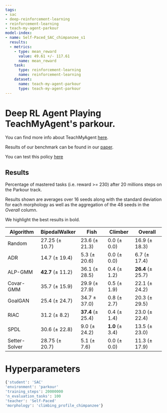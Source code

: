 ```yaml
---
tags:
- sac
- deep-reinforcement-learning
- reinforcement-learning
- teach-my-agent-parkour
model-index:
- name: Self-Paced_SAC_chimpanzee_s1
  results:
  - metrics:
    - type: mean_reward
      value: 49.61 +/- 117.61
      name: mean_reward
    task:
      type: reinforcement-learning
      name: reinforcement-learning
    dataset:
      name: teach-my-agent-parkour
      type: teach-my-agent-parkour
---
```


  # Deep RL Agent Playing TeachMyAgent's parkour.
  You can find more info about TeachMyAgent [here](https://developmentalsystems.org/TeachMyAgent/).
  
  Results of our benchmark can be found in our [paper](https://arxiv.org/pdf/2103.09815.pdf).
  
  You can test this policy [here](https://huggingface.co/spaces/flowers-team/Interactive_DeepRL_Demo)
  
  ## Results
  Percentage of mastered tasks (i.e. reward >= 230) after 20 millions steps on the Parkour track. 
  
  Results shown are averages over 16 seeds along with the standard deviation for each morphology as well as the aggregation of the 48 seeds in the *Overall* column. 
  
  We highlight the best results in bold.
  
  | Algorithm     | BipedalWalker  | Fish          | Climber      | Overall       |
  |---------------|----------------|---------------|--------------|---------------|
  | Random        | 27.25 (± 10.7) | 23.6 (± 21.3) | 0.0 (± 0.0)  | 16.9 (± 18.3) |
  | ADR           | 14.7 (± 19.4)  | 5.3 (± 20.6)  | 0.0 (± 0.0)  | 6.7 (± 17.4)  |
  | ALP-GMM       | **42.7** (± 11.2)  | 36.1 (± 28.5) | 0.4 (± 1.2)  | **26.4** (± 25.7) |
  | Covar-GMM     | 35.7 (± 15.9)  | 29.9 (± 27.9) | 0.5 (± 1.9)  | 22.1 (± 24.2) |
  | GoalGAN       | 25.4 (± 24.7)  | 34.7 ± 37.0)  | 0.8 (± 2.7)  | 20.3 (± 29.5) |
  | RIAC          | 31.2 (± 8.2)   | **37.4** (± 25.4) | 0.4  (± 1.4) | 23.0 (± 22.4) |
  | SPDL          | 30.6 (± 22.8)  | 9.0 (± 24.2)  | **1.0** (± 3.4)  | 13.5 (± 23.0) |
  | Setter-Solver | 28.75 (± 20.7) | 5.1 (± 7.6)   | 0.0 (± 0.0)  | 11.3 (± 17.9) |

  # Hyperparameters
  ```python
  {'student': 'SAC'
'environment': 'parkour'
'training_steps': 20000000
'n_evaluation_tasks': 100
'teacher': 'Self-Paced'
'morphology': 'climbing_profile_chimpanzee'}
  ```
  